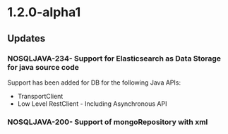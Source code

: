 # 1.2.0-alpha1

## Updates

### NOSQLJAVA-234- Support for Elasticsearch as Data Storage for java source code

Support has been added for DB for the following Java APIs:
- TransportClient
- Low Level RestClient - Including Asynchronous API

### NOSQLJAVA-200- Support of mongoRepository with xml

